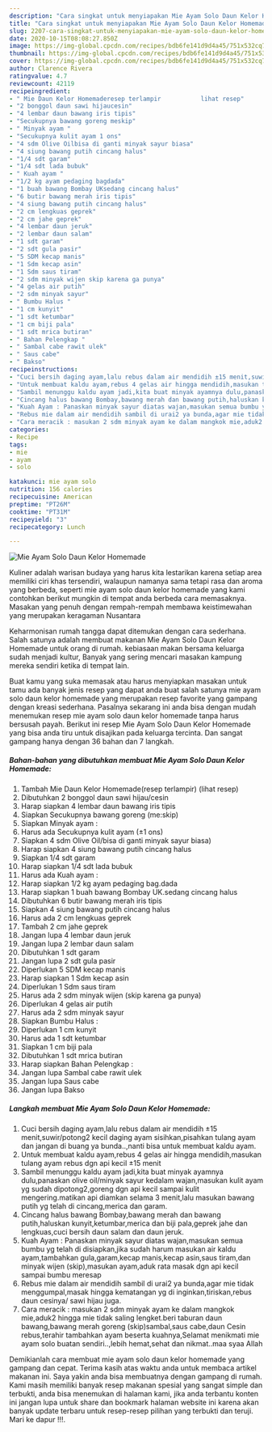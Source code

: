 ```yaml
---
description: "Cara singkat untuk menyiapakan Mie Ayam Solo Daun Kelor Homemade teraktual"
title: "Cara singkat untuk menyiapakan Mie Ayam Solo Daun Kelor Homemade teraktual"
slug: 2207-cara-singkat-untuk-menyiapakan-mie-ayam-solo-daun-kelor-homemade-teraktual
date: 2020-10-15T08:08:27.850Z
image: https://img-global.cpcdn.com/recipes/bdb6fe141d9d4a45/751x532cq70/mie-ayam-solo-daun-kelor-homemade-foto-resep-utama.jpg
thumbnail: https://img-global.cpcdn.com/recipes/bdb6fe141d9d4a45/751x532cq70/mie-ayam-solo-daun-kelor-homemade-foto-resep-utama.jpg
cover: https://img-global.cpcdn.com/recipes/bdb6fe141d9d4a45/751x532cq70/mie-ayam-solo-daun-kelor-homemade-foto-resep-utama.jpg
author: Clarence Rivera
ratingvalue: 4.7
reviewcount: 42119
recipeingredient:
- " Mie Daun Kelor Homemaderesep terlampir           lihat resep"
- "2 bonggol daun sawi hijaucesin"
- "4 lembar daun bawang iris tipis"
- "Secukupnya bawang goreng meskip"
- " Minyak ayam "
- "Secukupnya kulit ayam 1 ons"
- "4 sdm Olive Oilbisa di ganti minyak sayur biasa"
- "4 siung bawang putih cincang halus"
- "1/4 sdt garam"
- "1/4 sdt lada bubuk"
- " Kuah ayam "
- "1/2 kg ayam pedaging bagdada"
- "1 buah bawang Bombay UKsedang cincang halus"
- "6 butir bawang merah iris tipis"
- "4 siung bawang putih cincang halus"
- "2 cm lengkuas geprek"
- "2 cm jahe geprek"
- "4 lembar daun jeruk"
- "2 lembar daun salam"
- "1 sdt garam"
- "2 sdt gula pasir"
- "5 SDM kecap manis"
- "1 Sdm kecap asin"
- "1 Sdm saus tiram"
- "2 sdm minyak wijen skip karena ga punya"
- "4 gelas air putih"
- "2 sdm minyak sayur"
- " Bumbu Halus "
- "1 cm kunyit"
- "1 sdt ketumbar"
- "1 cm biji pala"
- "1 sdt mrica butiran"
- " Bahan Pelengkap "
- " Sambal cabe rawit ulek"
- " Saus cabe"
- " Bakso"
recipeinstructions:
- "Cuci bersih daging ayam,lalu rebus dalam air mendidih ±15 menit,suwir/potong2 kecil daging ayam sisihkan,pisahkan tulang ayam dan jangan di buang ya bunda..,nanti bisa untuk membuat kaldu ayam."
- "Untuk membuat kaldu ayam,rebus 4 gelas air hingga mendidih,masukan tulang ayam rebus dgn api kecil ±15 menit"
- "Sambil menunggu kaldu ayam jadi,kita buat minyak ayamnya dulu,panaskan olive oil/minyak sayur kedalam wajan,masukan kulit ayam yg sudah dipotong2,goreng dgn api kecil sampai kulit mengering.matikan api diamkan selama 3 menit,lalu masukan bawang putih yg telah di cincang,merica dan garam."
- "Cincang halus bawang Bombay,bawang merah dan bawang putih,haluskan kunyit,ketumbar,merica dan biji pala,geprek jahe dan lengkuas,cuci bersih daun salam dan daun jeruk."
- "Kuah Ayam : Panaskan minyak sayur diatas wajan,masukan semua bumbu yg telah di disiapkan,jika sudah harum masukan air kaldu ayam,tambahkan gula,garam,kecap manis,kecap asin,saus tiram,dan minyak wijen (skip),masukan ayam,aduk rata masak dgn api kecil sampai bumbu meresap"
- "Rebus mie dalam air mendidih sambil di urai2 ya bunda,agar mie tidak menggumpal,masak hingga kematangan yg di inginkan,tiriskan,rebus daun cesinya/ sawi hijau juga."
- "Cara meracik : masukan 2 sdm minyak ayam ke dalam mangkok mie,aduk2 hingga mie tidak saling lengket.beri taburan daun bawang,bawang merah goreng (skip)sambal,saus cabe,daun Cesin rebus,terahir tambahkan ayam beserta kuahnya,Selamat menikmati mie ayam solo buatan sendiri..,lebih hemat,sehat dan nikmat..maa syaa Allah"
categories:
- Recipe
tags:
- mie
- ayam
- solo

katakunci: mie ayam solo 
nutrition: 156 calories
recipecuisine: American
preptime: "PT26M"
cooktime: "PT31M"
recipeyield: "3"
recipecategory: Lunch

---
```



![Mie Ayam Solo Daun Kelor Homemade](https://img-global.cpcdn.com/recipes/bdb6fe141d9d4a45/751x532cq70/mie-ayam-solo-daun-kelor-homemade-foto-resep-utama.jpg)

Kuliner adalah warisan budaya yang harus kita lestarikan karena setiap area memiliki ciri khas tersendiri, walaupun namanya sama tetapi rasa dan aroma yang berbeda, seperti mie ayam solo daun kelor homemade yang kami contohkan berikut mungkin di tempat anda berbeda cara memasaknya. Masakan yang penuh dengan rempah-rempah membawa keistimewahan yang merupakan keragaman Nusantara



Keharmonisan rumah tangga dapat ditemukan dengan cara sederhana. Salah satunya adalah membuat makanan Mie Ayam Solo Daun Kelor Homemade untuk orang di rumah. kebiasaan makan bersama keluarga sudah menjadi kultur, Banyak yang sering mencari masakan kampung mereka sendiri ketika di tempat lain.

Buat kamu yang suka memasak atau harus menyiapkan masakan untuk tamu ada banyak jenis resep yang dapat anda buat salah satunya mie ayam solo daun kelor homemade yang merupakan resep favorite yang gampang dengan kreasi sederhana. Pasalnya sekarang ini anda bisa dengan mudah menemukan resep mie ayam solo daun kelor homemade tanpa harus bersusah payah.
Berikut ini resep Mie Ayam Solo Daun Kelor Homemade yang bisa anda tiru untuk disajikan pada keluarga tercinta. Dan sangat gampang hanya dengan 36 bahan dan 7 langkah.


<!--inarticleads1-->

##### Bahan-bahan yang dibutuhkan membuat Mie Ayam Solo Daun Kelor Homemade:

1. Tambah  Mie Daun Kelor Homemade(resep terlampir)           (lihat resep)
1. Dibutuhkan 2 bonggol daun sawi hijau/cesin
1. Harap siapkan 4 lembar daun bawang iris tipis
1. Siapkan Secukupnya bawang goreng (me:skip)
1. Siapkan  Minyak ayam :
1. Harus ada Secukupnya kulit ayam (±1 ons)
1. Siapkan 4 sdm Olive Oil/bisa di ganti minyak sayur biasa)
1. Harap siapkan 4 siung bawang putih cincang halus
1. Siapkan 1/4 sdt garam
1. Harap siapkan 1/4 sdt lada bubuk
1. Harus ada  Kuah ayam :
1. Harap siapkan 1/2 kg ayam pedaging bag.dada
1. Harap siapkan 1 buah bawang Bombay UK.sedang cincang halus
1. Dibutuhkan 6 butir bawang merah iris tipis
1. Siapkan 4 siung bawang putih cincang halus
1. Harus ada 2 cm lengkuas geprek
1. Tambah 2 cm jahe geprek
1. Jangan lupa 4 lembar daun jeruk
1. Jangan lupa 2 lembar daun salam
1. Dibutuhkan 1 sdt garam
1. Jangan lupa 2 sdt gula pasir
1. Diperlukan 5 SDM kecap manis
1. Harap siapkan 1 Sdm kecap asin
1. Diperlukan 1 Sdm saus tiram
1. Harus ada 2 sdm minyak wijen (skip karena ga punya)
1. Diperlukan 4 gelas air putih
1. Harus ada 2 sdm minyak sayur
1. Siapkan  Bumbu Halus :
1. Diperlukan 1 cm kunyit
1. Harus ada 1 sdt ketumbar
1. Siapkan 1 cm biji pala
1. Dibutuhkan 1 sdt mrica butiran
1. Harap siapkan  Bahan Pelengkap :
1. Jangan lupa  Sambal cabe rawit ulek
1. Jangan lupa  Saus cabe
1. Jangan lupa  Bakso




<!--inarticleads2-->

##### Langkah membuat  Mie Ayam Solo Daun Kelor Homemade:

1. Cuci bersih daging ayam,lalu rebus dalam air mendidih ±15 menit,suwir/potong2 kecil daging ayam sisihkan,pisahkan tulang ayam dan jangan di buang ya bunda..,nanti bisa untuk membuat kaldu ayam.
1. Untuk membuat kaldu ayam,rebus 4 gelas air hingga mendidih,masukan tulang ayam rebus dgn api kecil ±15 menit
1. Sambil menunggu kaldu ayam jadi,kita buat minyak ayamnya dulu,panaskan olive oil/minyak sayur kedalam wajan,masukan kulit ayam yg sudah dipotong2,goreng dgn api kecil sampai kulit mengering.matikan api diamkan selama 3 menit,lalu masukan bawang putih yg telah di cincang,merica dan garam.
1. Cincang halus bawang Bombay,bawang merah dan bawang putih,haluskan kunyit,ketumbar,merica dan biji pala,geprek jahe dan lengkuas,cuci bersih daun salam dan daun jeruk.
1. Kuah Ayam : Panaskan minyak sayur diatas wajan,masukan semua bumbu yg telah di disiapkan,jika sudah harum masukan air kaldu ayam,tambahkan gula,garam,kecap manis,kecap asin,saus tiram,dan minyak wijen (skip),masukan ayam,aduk rata masak dgn api kecil sampai bumbu meresap
1. Rebus mie dalam air mendidih sambil di urai2 ya bunda,agar mie tidak menggumpal,masak hingga kematangan yg di inginkan,tiriskan,rebus daun cesinya/ sawi hijau juga.
1. Cara meracik : masukan 2 sdm minyak ayam ke dalam mangkok mie,aduk2 hingga mie tidak saling lengket.beri taburan daun bawang,bawang merah goreng (skip)sambal,saus cabe,daun Cesin rebus,terahir tambahkan ayam beserta kuahnya,Selamat menikmati mie ayam solo buatan sendiri..,lebih hemat,sehat dan nikmat..maa syaa Allah




Demikianlah cara membuat mie ayam solo daun kelor homemade yang gampang dan cepat. Terima kasih atas waktu anda untuk membaca artikel makanan ini. Saya yakin anda bisa membuatnya dengan gampang di rumah. Kami masih memiliki banyak resep makanan spesial yang sangat simple dan terbukti, anda bisa menemukan di halaman kami, jika anda terbantu konten ini jangan lupa untuk share dan bookmark halaman website ini karena akan banyak update terbaru untuk resep-resep pilihan yang terbukti dan teruji. Mari ke dapur !!!. 
